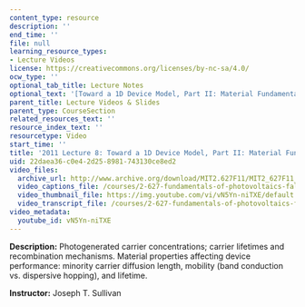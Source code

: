 ```yaml
---
content_type: resource
description: ''
end_time: ''
file: null
learning_resource_types:
- Lecture Videos
license: https://creativecommons.org/licenses/by-nc-sa/4.0/
ocw_type: ''
optional_tab_title: Lecture Notes
optional_text: '[Toward a 1D Device Model, Part II: Material Fundamentals (PDF - 2.5MB)](/courses/2-627-fundamentals-of-photovoltaics-fall-2013/resources/mit2_627f13_lec08)'
parent_title: Lecture Videos & Slides
parent_type: CourseSection
related_resources_text: ''
resource_index_text: ''
resourcetype: Video
start_time: ''
title: '2011 Lecture 8: Toward a 1D Device Model, Part II: Material Fundamentals'
uid: 22daea36-c0e4-2d25-8981-743130ce8ed2
video_files:
  archive_url: http://www.archive.org/download/MIT2.627F11/MIT2_627F11_lec08_300k.mp4
  video_captions_file: /courses/2-627-fundamentals-of-photovoltaics-fall-2013/a930ad1ac9775eab9523112f867fd784_vN5Yn-niTXE.vtt
  video_thumbnail_file: https://img.youtube.com/vi/vN5Yn-niTXE/default.jpg
  video_transcript_file: /courses/2-627-fundamentals-of-photovoltaics-fall-2013/c94ea76bdd0db45fad9b38a9aa6bc5bd_vN5Yn-niTXE.pdf
video_metadata:
  youtube_id: vN5Yn-niTXE
---
```


**Description:** Photogenerated carrier concentrations; carrier lifetimes and recombination mechanisms. Material properties affecting device performance: minority carrier diffusion length, mobility (band conduction vs. dispersive hopping), and lifetime.

**Instructor:** Joseph T. Sullivan


